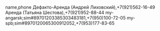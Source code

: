name,phone
Дефакто-Аренда (Андрей Лиховский),+7(921)562-16-49
Аренда (Татьяна Шестова),+7(921)952-88-44
my-angarsk;sim#89701203385303483181,+7(950)100-72-05
my-spb;sim#8970120065300912052,+7(953)177-83-65
